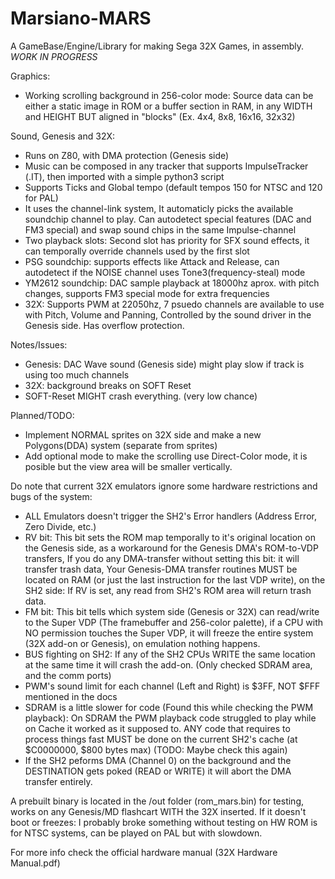 # Marsiano-MARS
A GameBase/Engine/Library for making Sega 32X Games, in assembly.
*WORK IN PROGRESS*

Graphics:
- Working scrolling background in 256-color mode: Source data can be either a static image in ROM or a buffer section in RAM, in any WIDTH and HEIGHT BUT aligned in "blocks" (Ex. 4x4, 8x8, 16x16, 32x32)

Sound, Genesis and 32X:
- Runs on Z80, with DMA protection (Genesis side)
- Music can be composed in any tracker that supports ImpulseTracker (.IT), then imported with a simple python3 script
- Supports Ticks and Global tempo (default tempos 150 for NTSC and 120 for PAL)
- It uses the channel-link system, It automaticly picks the available soundchip channel to play. Can autodetect special features (DAC and FM3 special) and swap sound chips in the same Impulse-channel
- Two playback slots: Second slot has priority for SFX sound effects, it can temporally override channels used by the first slot
- PSG soundchip: supports effects like Attack and Release, can autodetect if the NOISE channel uses Tone3(frequency-steal) mode
- YM2612 soundchip: DAC sample playback at 18000hz aprox. with pitch changes, supports FM3 special mode for extra frequencies
- 32X: Supports PWM at 22050hz, 7 psuedo channels are available to use with Pitch, Volume and Panning, Controlled by the sound driver in the Genesis side. Has overflow protection.

Notes/Issues:
- Genesis: DAC Wave sound (Genesis side) might play slow if track is using too much channels
- 32X: background breaks on SOFT Reset
- SOFT-Reset MIGHT crash everything. (very low chance)

Planned/TODO:
- Implement NORMAL sprites on 32X side and make a new Polygons(DDA) system (separate from sprites)
- Add optional mode to make the scrolling use Direct-Color mode, it is posible but the view area will be smaller vertically.

Do note that current 32X emulators ignore some hardware restrictions and bugs of the system:
- ALL Emulators doesn't trigger the SH2's Error handlers (Address Error, Zero Divide, etc.)
- RV bit: This bit sets the ROM map temporally to it's original location on the Genesis side, as a workaround for the Genesis DMA's ROM-to-VDP transfers, If you do any DMA-transfer without setting this bit: it will transfer trash data, Your Genesis-DMA transfer routines MUST be located on RAM (or just the last instruction for the last VDP write), on the SH2 side: If RV is set, any read from SH2's ROM area will return trash data.
- FM bit: This bit tells which system side (Genesis or 32X) can read/write to the Super VDP (The framebuffer and 256-color palette), if a CPU with NO permission touches the Super VDP, it will freeze the entire system (32X add-on or Genesis), on emulation nothing happens.
- BUS fighting on SH2: If any of the SH2 CPUs WRITE the same location at the same time it will crash the add-on. (Only checked SDRAM area, and the comm ports)
- PWM's sound limit for each channel (Left and Right) is $3FF, NOT $FFF mentioned in the docs
- SDRAM is a little slower for code (Found this while checking the PWM playback): On SDRAM the PWM playback code struggled to play while on Cache it worked as it supposed to. ANY code that requires to process things fast MUST be done on the current SH2's cache (at $C0000000, $800 bytes max) (TODO: Maybe check this again)
- If the SH2 peforms DMA (Channel 0) on the background and the DESTINATION gets poked (READ or WRITE) it will abort the DMA transfer entirely.

A prebuilt binary is located in the /out folder (rom_mars.bin) for testing, works on any Genesis/MD flashcart WITH the 32X inserted.
If it doesn't boot or freezes: I probably broke something without testing on HW
ROM is for NTSC systems, can be played on PAL but with slowdown.

For more info check the official hardware manual (32X Hardware Manual.pdf)
